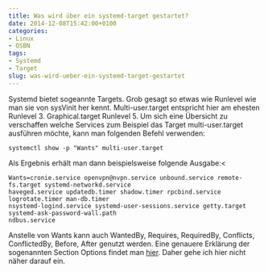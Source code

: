 ```yaml
---
title: Was wird über ein systemd-target gestartet?
date: 2014-12-08T15:42:00+0100
categories:
- Linux
- OSBN
tags:
- Systemd
- Target
slug: was-wird-ueber-ein-systemd-target-gestartet
---
```

Systemd bietet sogeannte Targets. Grob gesagt so etwas wie Runlevel wie man sie von sysVinit her kennt. Multi-user.target entspricht hier am ehesten Runlevel 3. Graphical.target Runlevel 5. Um sich eine Übersicht zu verschaffen welche Services zum Beispiel das Target multi-user.target ausführen möchte, kann man folgenden Befehl verwenden:

<pre class="line-numbers" style="white-space:pre-wrap;">
<code class="language-bash">systemctl show -p "Wants" multi-user.target</code>
</pre>

Als Ergebnis erhält man dann beispielsweise folgende Ausgabe:<

<pre class="line-numbers" style="white-space:pre-wrap;">
<code class="language-bash">Wants=cronie.service openvpn@nvpn.service unbound.service remote-fs.target systemd-networkd.service
haveged.service updatedb.timer shadow.timer rpcbind.service logrotate.timer man-db.timer
nsystemd-logind.service systemd-user-sessions.service getty.target systemd-ask-password-wall.path
ndbus.service</code>
</pre>

Anstelle von Wants kann auch WantedBy, Requires, RequiredBy, Conflicts, ConflictedBy, Before, After genutzt werden. Eine genauere Erklärung der sogenannten Section Options findet man [hier](http://www.freedesktop.org/software/systemd/man/systemd.unit.html). Daher gehe ich hier nicht näher darauf ein.
